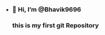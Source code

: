 - <h3>👋 Hi, I’m @Bhavik9696<br><h3>
  this is my first git Repository

<!---
Bhavik9696/Bhavik9696 is a ✨ special ✨ repository because its `README.md` (this file) appears on your GitHub profile.
You can click the Preview link to take a look at your changes.
--->
